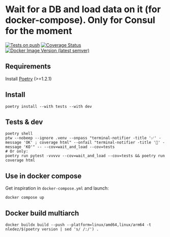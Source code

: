 # Wait for a DB and load data on it (for docker-compose). Only for Consul for the moment

[![Tests on push](https://github.com/nledez/wait-and-load/actions/workflows/tests.yml/badge.svg)](https://github.com/nledez/wait-and-load/actions/workflows/tests.yml)
[![Coverage Status](https://coveralls.io/repos/github/nledez/wait-and-load/badge.svg?branch=main&service=github)](https://coveralls.io/github/nledez/wait-and-load?branch=main)
[![Docker Image Version (latest semver)](https://img.shields.io/docker/v/nledez/wait-and-load?label=docker%20image)](https://hub.docker.com/repository/docker/nledez/wait-and-load)

## Requirements

Install [Poetry](https://python-poetry.org/docs/#installation) (>=1.2.1)

## Install

```
poetry install --with tests --with dev
```

## Tests & dev

```
poetry shell
ptw --nobeep --ignore .venv --onpass "terminal-notifier -title '✅' -message 'OK' ; coverage html" --onfail "terminal-notifier -title '🚨' -message 'KO'" -- --cov=wait_and_load --cov=tests
# Or only:
poetry run pytest -vvvvv --cov=wait_and_load --cov=tests && poetry run coverage html
```

## Use in docker compose

Get inspiration in `docker-compose.yml` and launch:
```
docker compose up
```

## Docker build multiarch

```
docker buildx build --push --platform=linux/amd64,linux/arm64 -t nledez/$(poetry version | sed 's/ /:/') .
```
